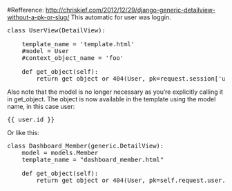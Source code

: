#Refference: http://chriskief.com/2012/12/29/django-generic-detailview-without-a-pk-or-slug/
This automatic for user was loggin.

<pre>
class UserView(DetailView):

    template_name = 'template.html'
    #model = User
    #context_object_name = 'foo'

    def get_object(self):
        return get_object_or_404(User, pk=request.session['user_id'])
</pre>

Also note that the model is no longer necessary as you’re explicitly calling it in get_object. The object is now available in the template using the model name, in this case user:

<pre>{{ user.id }}</pre>

Or like this:

<pre>
class Dashboard_Member(generic.DetailView):
	model = models.Member
	template_name = "dashboard_member.html"

	def get_object(self):
		return get_object_or_404(User, pk=self.request.user.id)
</pre>

